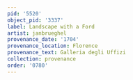```yaml
---
pid: '5520'
object_pid: '3337'
label: Landscape with a Ford
artist: janbrueghel
provenance_date: '1704'
provenance_location: Florence
provenance_text: Galleria degli Uffizi
collection: provenance
order: '0780'
---
```

